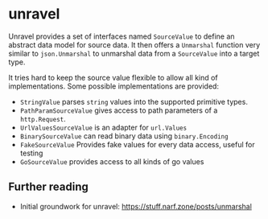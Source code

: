 # unravel

Unravel provides a set of interfaces named `SourceValue` to define an abstract data model for source data.
It then offers a `Unmarshal` function very similar to `json.Unmarshal` to unmarshal
data from a `SourceValue` into a target type.

It tries hard to keep the source value flexible to allow all kind of implementations.
Some possible implementations are provided:

* `StringValue` parses `string` values into the supported primitive types.
* `PathParamSourceValue` gives access to path parameters of a `http.Request`.
* `UrlValuesSourceValue` is an adapter for `url.Values`
* `BinarySourceValue` can read binary data using `binary.Encoding`
* `FakeSourceValue` Provides fake values for every data access, useful for testing
* `GoSourceValue` provides access to all kinds of go values

## Further reading

* Initial groundwork for unravel: https://stuff.narf.zone/posts/unmarshal
